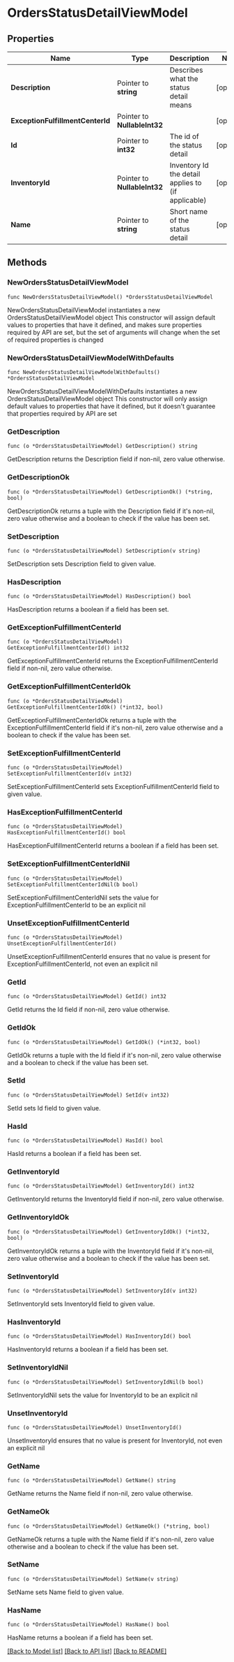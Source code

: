 # OrdersStatusDetailViewModel

## Properties

Name | Type | Description | Notes
------------ | ------------- | ------------- | -------------
**Description** | Pointer to **string** | Describes what the status detail means | [optional] 
**ExceptionFulfillmentCenterId** | Pointer to **NullableInt32** |  | [optional] 
**Id** | Pointer to **int32** | The id of the status detail | [optional] 
**InventoryId** | Pointer to **NullableInt32** | Inventory Id the detail applies to (if applicable) | [optional] 
**Name** | Pointer to **string** | Short name of the status detail | [optional] 

## Methods

### NewOrdersStatusDetailViewModel

`func NewOrdersStatusDetailViewModel() *OrdersStatusDetailViewModel`

NewOrdersStatusDetailViewModel instantiates a new OrdersStatusDetailViewModel object
This constructor will assign default values to properties that have it defined,
and makes sure properties required by API are set, but the set of arguments
will change when the set of required properties is changed

### NewOrdersStatusDetailViewModelWithDefaults

`func NewOrdersStatusDetailViewModelWithDefaults() *OrdersStatusDetailViewModel`

NewOrdersStatusDetailViewModelWithDefaults instantiates a new OrdersStatusDetailViewModel object
This constructor will only assign default values to properties that have it defined,
but it doesn't guarantee that properties required by API are set

### GetDescription

`func (o *OrdersStatusDetailViewModel) GetDescription() string`

GetDescription returns the Description field if non-nil, zero value otherwise.

### GetDescriptionOk

`func (o *OrdersStatusDetailViewModel) GetDescriptionOk() (*string, bool)`

GetDescriptionOk returns a tuple with the Description field if it's non-nil, zero value otherwise
and a boolean to check if the value has been set.

### SetDescription

`func (o *OrdersStatusDetailViewModel) SetDescription(v string)`

SetDescription sets Description field to given value.

### HasDescription

`func (o *OrdersStatusDetailViewModel) HasDescription() bool`

HasDescription returns a boolean if a field has been set.

### GetExceptionFulfillmentCenterId

`func (o *OrdersStatusDetailViewModel) GetExceptionFulfillmentCenterId() int32`

GetExceptionFulfillmentCenterId returns the ExceptionFulfillmentCenterId field if non-nil, zero value otherwise.

### GetExceptionFulfillmentCenterIdOk

`func (o *OrdersStatusDetailViewModel) GetExceptionFulfillmentCenterIdOk() (*int32, bool)`

GetExceptionFulfillmentCenterIdOk returns a tuple with the ExceptionFulfillmentCenterId field if it's non-nil, zero value otherwise
and a boolean to check if the value has been set.

### SetExceptionFulfillmentCenterId

`func (o *OrdersStatusDetailViewModel) SetExceptionFulfillmentCenterId(v int32)`

SetExceptionFulfillmentCenterId sets ExceptionFulfillmentCenterId field to given value.

### HasExceptionFulfillmentCenterId

`func (o *OrdersStatusDetailViewModel) HasExceptionFulfillmentCenterId() bool`

HasExceptionFulfillmentCenterId returns a boolean if a field has been set.

### SetExceptionFulfillmentCenterIdNil

`func (o *OrdersStatusDetailViewModel) SetExceptionFulfillmentCenterIdNil(b bool)`

 SetExceptionFulfillmentCenterIdNil sets the value for ExceptionFulfillmentCenterId to be an explicit nil

### UnsetExceptionFulfillmentCenterId
`func (o *OrdersStatusDetailViewModel) UnsetExceptionFulfillmentCenterId()`

UnsetExceptionFulfillmentCenterId ensures that no value is present for ExceptionFulfillmentCenterId, not even an explicit nil
### GetId

`func (o *OrdersStatusDetailViewModel) GetId() int32`

GetId returns the Id field if non-nil, zero value otherwise.

### GetIdOk

`func (o *OrdersStatusDetailViewModel) GetIdOk() (*int32, bool)`

GetIdOk returns a tuple with the Id field if it's non-nil, zero value otherwise
and a boolean to check if the value has been set.

### SetId

`func (o *OrdersStatusDetailViewModel) SetId(v int32)`

SetId sets Id field to given value.

### HasId

`func (o *OrdersStatusDetailViewModel) HasId() bool`

HasId returns a boolean if a field has been set.

### GetInventoryId

`func (o *OrdersStatusDetailViewModel) GetInventoryId() int32`

GetInventoryId returns the InventoryId field if non-nil, zero value otherwise.

### GetInventoryIdOk

`func (o *OrdersStatusDetailViewModel) GetInventoryIdOk() (*int32, bool)`

GetInventoryIdOk returns a tuple with the InventoryId field if it's non-nil, zero value otherwise
and a boolean to check if the value has been set.

### SetInventoryId

`func (o *OrdersStatusDetailViewModel) SetInventoryId(v int32)`

SetInventoryId sets InventoryId field to given value.

### HasInventoryId

`func (o *OrdersStatusDetailViewModel) HasInventoryId() bool`

HasInventoryId returns a boolean if a field has been set.

### SetInventoryIdNil

`func (o *OrdersStatusDetailViewModel) SetInventoryIdNil(b bool)`

 SetInventoryIdNil sets the value for InventoryId to be an explicit nil

### UnsetInventoryId
`func (o *OrdersStatusDetailViewModel) UnsetInventoryId()`

UnsetInventoryId ensures that no value is present for InventoryId, not even an explicit nil
### GetName

`func (o *OrdersStatusDetailViewModel) GetName() string`

GetName returns the Name field if non-nil, zero value otherwise.

### GetNameOk

`func (o *OrdersStatusDetailViewModel) GetNameOk() (*string, bool)`

GetNameOk returns a tuple with the Name field if it's non-nil, zero value otherwise
and a boolean to check if the value has been set.

### SetName

`func (o *OrdersStatusDetailViewModel) SetName(v string)`

SetName sets Name field to given value.

### HasName

`func (o *OrdersStatusDetailViewModel) HasName() bool`

HasName returns a boolean if a field has been set.


[[Back to Model list]](../README.md#documentation-for-models) [[Back to API list]](../README.md#documentation-for-api-endpoints) [[Back to README]](../README.md)


